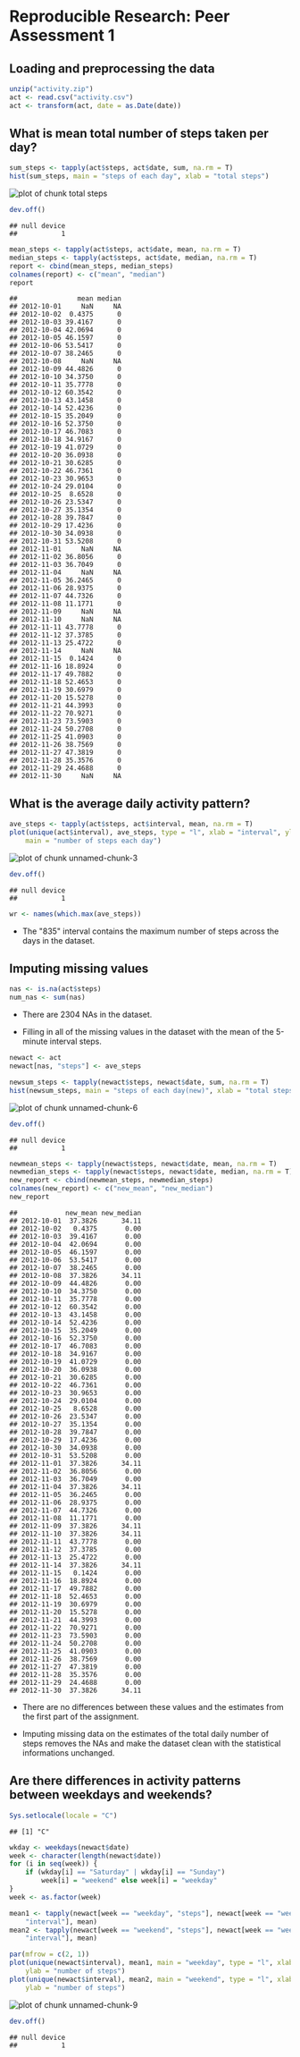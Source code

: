 # Reproducible Research: Peer Assessment 1


## Loading and preprocessing the data


```r
unzip("activity.zip")
act <- read.csv("activity.csv")
act <- transform(act, date = as.Date(date))
```


## What is mean total number of steps taken per day?


```r
sum_steps <- tapply(act$steps, act$date, sum, na.rm = T)
hist(sum_steps, main = "steps of each day", xlab = "total steps")
```

![plot of chunk total steps](figure/total_steps.png) 

```r
dev.off()
```

```
## null device 
##           1
```



```r
mean_steps <- tapply(act$steps, act$date, mean, na.rm = T)
median_steps <- tapply(act$steps, act$date, median, na.rm = T)
report <- cbind(mean_steps, median_steps)
colnames(report) <- c("mean", "median")
report
```

```
##               mean median
## 2012-10-01     NaN     NA
## 2012-10-02  0.4375      0
## 2012-10-03 39.4167      0
## 2012-10-04 42.0694      0
## 2012-10-05 46.1597      0
## 2012-10-06 53.5417      0
## 2012-10-07 38.2465      0
## 2012-10-08     NaN     NA
## 2012-10-09 44.4826      0
## 2012-10-10 34.3750      0
## 2012-10-11 35.7778      0
## 2012-10-12 60.3542      0
## 2012-10-13 43.1458      0
## 2012-10-14 52.4236      0
## 2012-10-15 35.2049      0
## 2012-10-16 52.3750      0
## 2012-10-17 46.7083      0
## 2012-10-18 34.9167      0
## 2012-10-19 41.0729      0
## 2012-10-20 36.0938      0
## 2012-10-21 30.6285      0
## 2012-10-22 46.7361      0
## 2012-10-23 30.9653      0
## 2012-10-24 29.0104      0
## 2012-10-25  8.6528      0
## 2012-10-26 23.5347      0
## 2012-10-27 35.1354      0
## 2012-10-28 39.7847      0
## 2012-10-29 17.4236      0
## 2012-10-30 34.0938      0
## 2012-10-31 53.5208      0
## 2012-11-01     NaN     NA
## 2012-11-02 36.8056      0
## 2012-11-03 36.7049      0
## 2012-11-04     NaN     NA
## 2012-11-05 36.2465      0
## 2012-11-06 28.9375      0
## 2012-11-07 44.7326      0
## 2012-11-08 11.1771      0
## 2012-11-09     NaN     NA
## 2012-11-10     NaN     NA
## 2012-11-11 43.7778      0
## 2012-11-12 37.3785      0
## 2012-11-13 25.4722      0
## 2012-11-14     NaN     NA
## 2012-11-15  0.1424      0
## 2012-11-16 18.8924      0
## 2012-11-17 49.7882      0
## 2012-11-18 52.4653      0
## 2012-11-19 30.6979      0
## 2012-11-20 15.5278      0
## 2012-11-21 44.3993      0
## 2012-11-22 70.9271      0
## 2012-11-23 73.5903      0
## 2012-11-24 50.2708      0
## 2012-11-25 41.0903      0
## 2012-11-26 38.7569      0
## 2012-11-27 47.3819      0
## 2012-11-28 35.3576      0
## 2012-11-29 24.4688      0
## 2012-11-30     NaN     NA
```


## What is the average daily activity pattern?


```r
ave_steps <- tapply(act$steps, act$interval, mean, na.rm = T)
plot(unique(act$interval), ave_steps, type = "l", xlab = "interval", ylab = "number of steps", 
    main = "number of steps each day")
```

![plot of chunk unnamed-chunk-3](figure/unnamed-chunk-3.png) 

```r
dev.off()
```

```
## null device 
##           1
```

```r
wr <- names(which.max(ave_steps))
```


* The "835" interval contains the maximum number of steps across the days in the dataset.

## Imputing missing values


```r
nas <- is.na(act$steps)
num_nas <- sum(nas)
```


* There are 2304 NAs in the dataset.

* Filling in all of the missing values in the dataset with the mean of the 5-minute interval steps.


```r
newact <- act
newact[nas, "steps"] <- ave_steps
```



```r
newsum_steps <- tapply(newact$steps, newact$date, sum, na.rm = T)
hist(newsum_steps, main = "steps of each day(new)", xlab = "total steps")
```

![plot of chunk unnamed-chunk-6](figure/unnamed-chunk-6.png) 

```r
dev.off()
```

```
## null device 
##           1
```



```r
newmean_steps <- tapply(newact$steps, newact$date, mean, na.rm = T)
newmedian_steps <- tapply(newact$steps, newact$date, median, na.rm = T)
new_report <- cbind(newmean_steps, newmedian_steps)
colnames(new_report) <- c("new_mean", "new_median")
new_report
```

```
##            new_mean new_median
## 2012-10-01  37.3826      34.11
## 2012-10-02   0.4375       0.00
## 2012-10-03  39.4167       0.00
## 2012-10-04  42.0694       0.00
## 2012-10-05  46.1597       0.00
## 2012-10-06  53.5417       0.00
## 2012-10-07  38.2465       0.00
## 2012-10-08  37.3826      34.11
## 2012-10-09  44.4826       0.00
## 2012-10-10  34.3750       0.00
## 2012-10-11  35.7778       0.00
## 2012-10-12  60.3542       0.00
## 2012-10-13  43.1458       0.00
## 2012-10-14  52.4236       0.00
## 2012-10-15  35.2049       0.00
## 2012-10-16  52.3750       0.00
## 2012-10-17  46.7083       0.00
## 2012-10-18  34.9167       0.00
## 2012-10-19  41.0729       0.00
## 2012-10-20  36.0938       0.00
## 2012-10-21  30.6285       0.00
## 2012-10-22  46.7361       0.00
## 2012-10-23  30.9653       0.00
## 2012-10-24  29.0104       0.00
## 2012-10-25   8.6528       0.00
## 2012-10-26  23.5347       0.00
## 2012-10-27  35.1354       0.00
## 2012-10-28  39.7847       0.00
## 2012-10-29  17.4236       0.00
## 2012-10-30  34.0938       0.00
## 2012-10-31  53.5208       0.00
## 2012-11-01  37.3826      34.11
## 2012-11-02  36.8056       0.00
## 2012-11-03  36.7049       0.00
## 2012-11-04  37.3826      34.11
## 2012-11-05  36.2465       0.00
## 2012-11-06  28.9375       0.00
## 2012-11-07  44.7326       0.00
## 2012-11-08  11.1771       0.00
## 2012-11-09  37.3826      34.11
## 2012-11-10  37.3826      34.11
## 2012-11-11  43.7778       0.00
## 2012-11-12  37.3785       0.00
## 2012-11-13  25.4722       0.00
## 2012-11-14  37.3826      34.11
## 2012-11-15   0.1424       0.00
## 2012-11-16  18.8924       0.00
## 2012-11-17  49.7882       0.00
## 2012-11-18  52.4653       0.00
## 2012-11-19  30.6979       0.00
## 2012-11-20  15.5278       0.00
## 2012-11-21  44.3993       0.00
## 2012-11-22  70.9271       0.00
## 2012-11-23  73.5903       0.00
## 2012-11-24  50.2708       0.00
## 2012-11-25  41.0903       0.00
## 2012-11-26  38.7569       0.00
## 2012-11-27  47.3819       0.00
## 2012-11-28  35.3576       0.00
## 2012-11-29  24.4688       0.00
## 2012-11-30  37.3826      34.11
```


* There are no differences between these values and the estimates from the first part of the assignment.

* Imputing missing data on the estimates of the total daily number of steps removes the NAs and make the dataset clean with the statistical informations unchanged.

## Are there differences in activity patterns between weekdays and weekends?


```r
Sys.setlocale(locale = "C")
```

```
## [1] "C"
```

```r
wkday <- weekdays(newact$date)
week <- character(length(newact$date))
for (i in seq(week)) {
    if (wkday[i] == "Saturday" | wkday[i] == "Sunday") 
        week[i] = "weekend" else week[i] = "weekday"
}
week <- as.factor(week)
```



```r
mean1 <- tapply(newact[week == "weekday", "steps"], newact[week == "weekday", 
    "interval"], mean)
mean2 <- tapply(newact[week == "weekend", "steps"], newact[week == "weekend", 
    "interval"], mean)

par(mfrow = c(2, 1))
plot(unique(newact$interval), mean1, main = "weekday", type = "l", xlab = "interval", 
    ylab = "number of steps")
plot(unique(newact$interval), mean2, main = "weekend", type = "l", xlab = "interval", 
    ylab = "number of steps")
```

![plot of chunk unnamed-chunk-9](figure/unnamed-chunk-9.png) 

```r
dev.off()
```

```
## null device 
##           1
```

